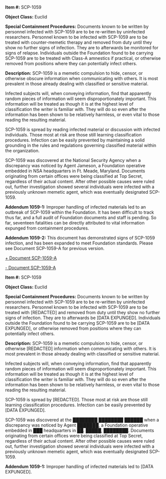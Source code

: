 **Item #:** SCP-1059

**Object Class:** Euclid

**Special Containment Procedures:** Documents known to be written by personnel infected with SCP-1059 are to be re-written by uninfected researchers. Personnel known to be infected with SCP-1059 are to be treated with counter-memetic therapy and removed from duty until they show no further signs of infection. They are to afterwards be monitored for signs of relapse. Individuals outside the Foundation found to be carrying SCP-1059 are to be treated with Class-A amnestics if practical, or otherwise removed from positions where they can potentially infect others.

**Description:** SCP-1059 is a memetic compulsion to hide, censor, or otherwise obscure information when communicating with others. It is most prevalent in those already dealing with classified or sensitive material.

Infected subjects will, when conveying information, find that apparently random pieces of information will seem disproportionately important. This information will be treated as though it is at the highest level of classification the writer is familiar with. They will do so even after the information has been shown to be relatively harmless, or even vital to those reading the resulting material.

SCP-1059 is spread by reading infected material or discussion with infected individuals. Those most at risk are those still learning classification procedures. Infection can be easily prevented by maintaining a solid grounding in the rules and regulations governing classified material within the organization.

SCP-1059 was discovered at the National Security Agency when a discrepancy was noticed by Agent Jameson, a Foundation operative embedded in NSA headquarters in Ft. Meade, Maryland. Documents originating from certain offices were being classified at Top Secret, regardless of their actual content. After other possible causes were ruled out, further investigation showed several individuals were infected with a previously unknown memetic agent, which was eventually designated SCP-1059.

**Addendum 1059-1:** Improper handling of infected materials led to an outbreak of SCP-1059 within the Foundation. It has been difficult to track thus far, and a full audit of Foundation documents and staff is pending. So far, seventeen fatalities can be directly attributed to vital information expunged from containment procedures.

**Addendum 1059-2:** This document has demonstrated signs of SCP-1059 infection, and has been expanded to meet Foundation standards. Please see Document SCP-1059-A for previous version.

[+ Document SCP-1059-A](javascript:;)

[\- Document SCP-1059-A](javascript:;)

**Item #:** SCP-1059

**Object Class:** Euclid

**Special Containment Procedures:** Documents known to be written by personnel infected with SCP-1059 are to be re-written by uninfected researchers. Personnel known to be infected with SCP-1059 are to be treated with \[REDACTED\] and removed from duty until they show no further signs of infection. They are to afterwards be \[DATA EXPUNGED\]. Individuals outside the Foundation found to be carrying SCP-1059 are to be \[DATA EXPUNGED\], or otherwise removed from positions where they can potentially infect others.

**Description:** SCP-1059 is a memetic compulsion to hide, censor, or otherwise \[REDACTED\] information when communicating with others. It is most prevalent in those already dealing with classified or sensitive material.

Infected subjects will, when conveying information, find that apparently random pieces of information will seem disproportionately important. This information will be treated as though it is at the highest level of classification the writer is familiar with. They will do so even after the information has been shown to be relatively harmless, or even vital to those reading the resulting material.

SCP-1059 is spread by \[REDACTED\]. Those most at risk are those still learning classification procedures. Infection can be easily prevented by \[DATA EXPUNGED\].

SCP-1059 was discovered at the ████████ ████████ ██████ when a discrepancy was noticed by Agent ███████, a Foundation operative embedded in ███ headquarters in ██. █████, ████████. Documents originating from certain offices were being classified at Top Secret, regardless of their actual content. After other possible causes were ruled out, further investigation showed several individuals were infected with a previously unknown memetic agent, which was eventually designated SCP-1059.

**Addendum 1059-1:** Improper handling of infected materials led to \[DATA EXPUNGED\].